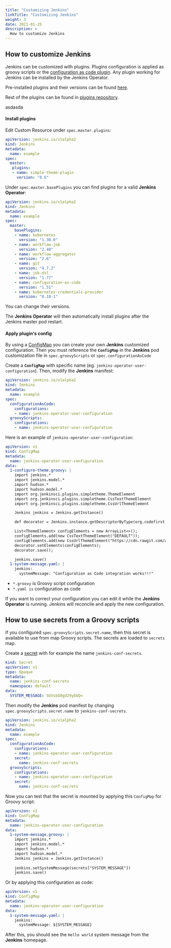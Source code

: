 ```yaml
---
title: "Customizing Jenkins"
linkTitle: "Customizing Jenkins"
weight: 3
date: 2021-01-25
description: >
  How to customize Jenkins
---
```


## How to customize Jenkins
Jenkins can be customized with plugins.
Plugins configuration is applied as groovy scripts or the [configuration as code plugin](https://github.com/jenkinsci/configuration-as-code-plugin).
Any plugin working for Jenkins can be installed by the Jenkins Operator.
 
Pre-installed plugins and their versions can be found [here](https://github.com/jenkinsci/kubernetes-operator/blob/v0.6.0/pkg/plugins/base_plugins.go).

Rest of the plugins can be found in [plugins repository](https://plugins.jenkins.io/). 

asdasda
#### Install plugins

Edit Custom Resource under `spec.master.plugins`:

```yaml
apiVersion: jenkins.io/v1alpha2
kind: Jenkins
metadata:
  name: example
spec:
  master:
   plugins:
   - name: simple-theme-plugin
     version: "0.6"
```

Under `spec.master.basePlugins` you can find plugins for a valid **Jenkins Operator**:

```yaml
apiVersion: jenkins.io/v1alpha2
kind: Jenkins
metadata:
  name: example
spec:
  master:
    basePlugins:
    - name: kubernetes
      version: "1.30.0"
    - name: workflow-job
      version: "2.40"
    - name: workflow-aggregator
      version: "2.6"
    - name: git
      version: "4.7.2"
    - name: job-dsl
      version: "1.77"
    - name: configuration-as-code
      version: "1.51"
    - name: kubernetes-credentials-provider
      version: "0.18-1"
```

You can change their versions.

The **Jenkins Operator** will then automatically install plugins after the Jenkins master pod restart.

#### Apply plugin's config

By using a [ConfigMap](https://kubernetes.io/docs/tasks/configure-pod-container/configure-pod-configmap/) you can create your own **Jenkins** customized configuration.
Then you must reference the **`ConfigMap`** in the **Jenkins** pod customization file in `spec.groovyScripts` or `spec.configurationAsCode`

Create a **`ConfigMap`** with specific name (eg. `jenkins-operator-user-configuration`). Then, modify the **Jenkins** manifest:

```yaml
apiVersion: jenkins.io/v1alpha2
kind: Jenkins
metadata:
  name: example
spec:
  configurationAsCode:
    configurations: 
    - name: jenkins-operator-user-configuration
  groovyScripts:
    configurations:
    - name: jenkins-operator-user-configuration
```

Here is an example of `jenkins-operator-user-configuration`:
```yaml
apiVersion: v1
kind: ConfigMap
metadata:
  name: jenkins-operator-user-configuration
data:
  1-configure-theme.groovy: | 
    import jenkins.*
    import jenkins.model.*
    import hudson.*
    import hudson.model.*
    import org.jenkinsci.plugins.simpletheme.ThemeElement
    import org.jenkinsci.plugins.simpletheme.CssTextThemeElement
    import org.jenkinsci.plugins.simpletheme.CssUrlThemeElement

    Jenkins jenkins = Jenkins.getInstance()

    def decorator = Jenkins.instance.getDescriptorByType(org.codefirst.SimpleThemeDecorator.class)

    List<ThemeElement> configElements = new ArrayList<>();
    configElements.add(new CssTextThemeElement("DEFAULT"));
    configElements.add(new CssUrlThemeElement("https://cdn.rawgit.com/afonsof/jenkins-material-theme/gh-pages/dist/material-light-green.css"));
    decorator.setElements(configElements);
    decorator.save();

    jenkins.save()
  1-system-message.yaml: |
    jenkins:
      systemMessage: "Configuration as Code integration works!!!"
```

* `*.groovy` is Groovy script configuration
* `*.yaml is` configuration as code

If you want to correct your configuration you can edit it while the **Jenkins Operator** is running. 
Jenkins will reconcile and apply the new configuration.

## How to use secrets from a Groovy scripts

If you configured `spec.groovyScripts.secret.name`, then this secret is available to use from map Groovy scripts.
The secrets are loaded to `secrets` map.

Create a [secret](https://kubernetes.io/docs/concepts/configuration/secret/) with for example the name `jenkins-conf-secrets`.

```yaml
kind: Secret
apiVersion: v1
type: Opaque
metadata:
  name: jenkins-conf-secrets
  namespace: default
data:
  SYSTEM_MESSAGE: SGVsbG8gd29ybGQ=
```

Then modify the **Jenkins** pod manifest by changing `spec.groovyScripts.secret.name` to `jenkins-conf-secrets`.

```yaml
apiVersion: jenkins.io/v1alpha2
kind: Jenkins
metadata:
  name: example
spec:
  configurationAsCode:
    configurations: 
    - name: jenkins-operator-user-configuration
    secret:
      name: jenkins-conf-secrets
  groovyScripts:
    configurations:
    - name: jenkins-operator-user-configuration
    secret:
      name: jenkins-conf-secrets
```

Now you can test that the secret is mounted by applying this `ConfigMap` for Groovy script:

```yaml
apiVersion: v1
kind: ConfigMap
metadata:
  name: jenkins-operator-user-configuration
data:
  1-system-message.groovy: | 
    import jenkins.*
    import jenkins.model.*
    import hudson.*
    import hudson.model.*
    Jenkins jenkins = Jenkins.getInstance()
    
    jenkins.setSystemMessage(secrets["SYSTEM_MESSAGE"])
    jenkins.save()
```

Or by applying this configuration as code:
```yaml
apiVersion: v1
kind: ConfigMap
metadata:
  name: jenkins-operator-user-configuration
data:
  1-system-message.yaml: |
    jenkins:
      systemMessage: ${SYSTEM_MESSAGE}
```


After this, you should see the `Hello world` system message from the **Jenkins** homepage.